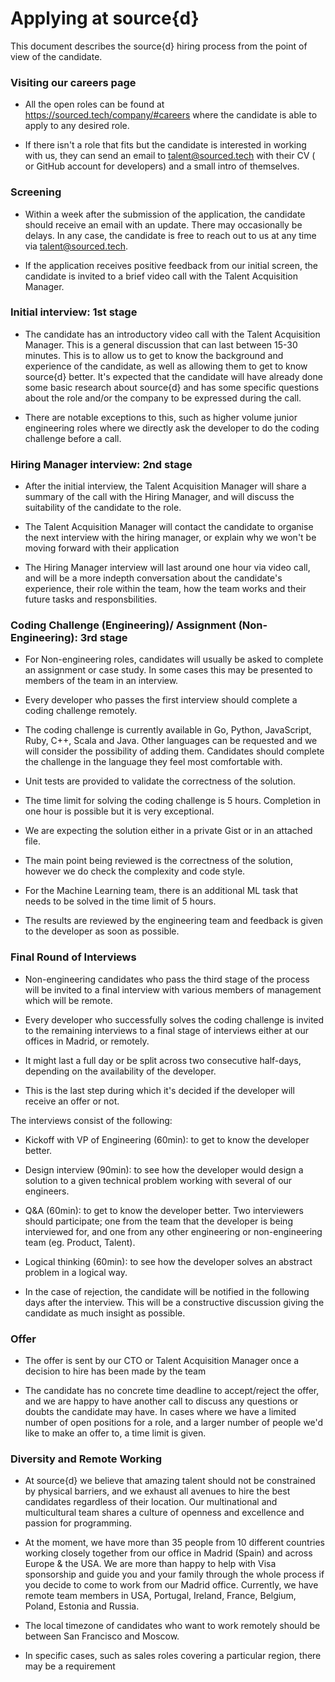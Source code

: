 # Applying at source{d}

This document describes the source{d} hiring process from the point of view of the candidate.

### Visiting our careers page

- All the open roles can be found at https://sourced.tech/company/#careers where the candidate is able to apply to any desired role.

- If there isn't a role that fits but the candidate is interested in working with us, they can send an email to talent@sourced.tech with their CV ( or GitHub account for developers) and a small intro of themselves.

### Screening

- Within a week after the submission of the application, the candidate should receive an email with an update. There may occasionally be delays. In any case, the candidate is free to reach out to us at any time via talent@sourced.tech.

- If the application receives positive feedback from our initial screen, the candidate is invited to a brief video call with the Talent Acquisition Manager.

### Initial interview: 1st stage

- The candidate has an introductory video call with the Talent Acquisition Manager. This is a general discussion that can last between 15-30 minutes. This is to allow us to get to know the background and experience of the candidate, as well as allowing them to get to know source{d} better. It's expected that the candidate will have already done some basic research about source{d} and has some specific questions about the role and/or the company to be expressed during the call. 

- There are notable exceptions to this, such as higher volume junior engineering roles where we directly ask the developer to do the coding challenge before a call.


### Hiring Manager interview: 2nd stage

- After the initial interview, the Talent Acquisition Manager will share a summary of the call with the Hiring Manager, and will discuss the suitability of the candidate to the role.

- The Talent Acquisition Manager will contact the candidate to organise the next interview with the hiring manager, or explain why we won't be moving forward with their application

- The Hiring Manager interview will last around one hour via video call, and will be a more indepth conversation about the candidate's experience, their role within the team, how the team works and their future tasks and responsbilities.

### Coding Challenge (Engineering)/ Assignment (Non-Engineering): 3rd stage 

- For Non-engineering roles, candidates will usually be asked to complete an assignment or case study. In some cases this may be presented to members of the team in an interview.

- Every developer who passes the first interview should complete a coding challenge remotely.

- The coding challenge is currently available in Go, Python, JavaScript, Ruby, C++, Scala and Java. Other languages can be requested and we will consider the possibility of adding them. Candidates should complete the challenge in the language they feel most comfortable with.

- Unit tests are provided to validate the correctness of the solution.

- The time limit for solving the coding challenge is 5 hours. Completion in one hour is possible but it is very exceptional.

- We are expecting the solution either in a private Gist or in an attached file.

- The main point being reviewed is the correctness of the solution, however we do check the complexity and code style.

- For the Machine Learning team, there is an additional ML task that needs to be solved in the time limit of 5 hours. 

- The results are reviewed by the engineering team and feedback is given to the developer as soon as possible.

### Final Round of Interviews

- Non-engineering candidates who pass the third stage of the process will be invited to a final interview with various members of management which will be remote.

- Every developer who successfully solves the coding challenge is invited to the remaining interviews to a final stage of interviews either at our offices in Madrid, or remotely.

- It might last a full day or be split across two consecutive half-days, depending on the availability of the developer.

- This is the last step during which it's decided if the developer will receive an offer or not.

The interviews consist of the following:

- Kickoff with VP of Engineering (60min): to get to know the developer better.

- Design interview (90min): to see how the developer would design a solution to a given technical problem working with several of our engineers.

* Q&A (60min): to get to know the developer better. Two interviewers should participate; one from the team that the developer is being interviewed for, and one from any other engineering or non-engineering team (eg. Product, Talent).

- Logical thinking (60min): to see how the developer solves an abstract problem in a logical way.

- In the case of rejection, the candidate will be notified in the following days after the interview. This will be a constructive discussion giving the candidate as much insight as possible. 

### Offer

- The offer is sent by our CTO or Talent Acquisition Manager once a decision to hire has been made by the team

- The candidate has no concrete time deadline to accept/reject the offer, and we are happy to have another call to discuss any questions or doubts the candidate may have. In cases where we have a limited number of open positions for a role, and a larger number of people we'd like to make an offer to, a time limit is given.

### Diversity and Remote Working

- At source{d} we believe that amazing talent should not be constrained by physical barriers, and we exhaust all avenues to hire the best candidates regardless of their location. Our multinational and multicultural team shares a culture of openness and excellence and passion for programming.

- At the moment, we have more than 35 people from 10 different countries working closely together from our office in Madrid (Spain) and across Europe & the USA. We are more than happy to help with Visa sponsorship and guide you and your family through the whole process if you decide to come to work from our Madrid office. Currently, we have remote team members in USA, Portugal, Ireland, France, Belgium, Poland, Estonia and Russia.

- The local timezone of candidates who want to work remotely should be between San Francisco and Moscow.

- In specific cases, such as sales roles covering a particular region, there may be a requirement 
